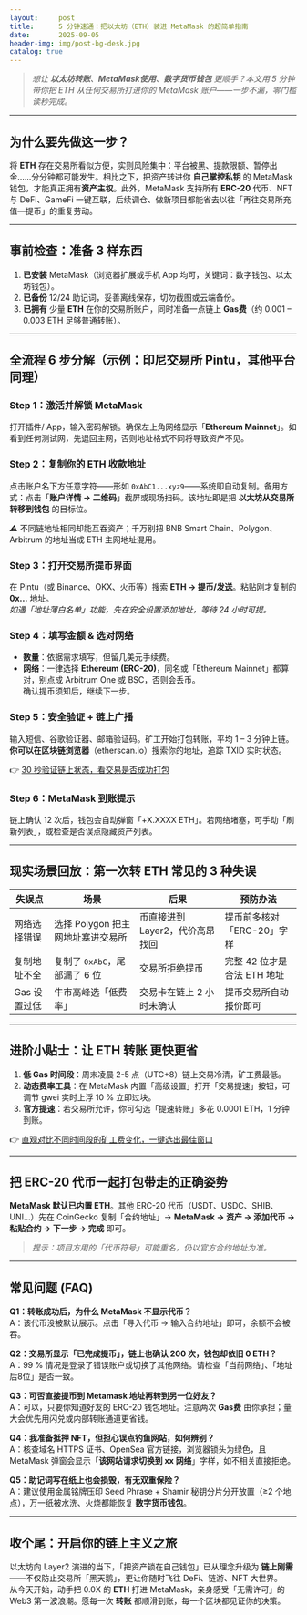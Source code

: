 ```yaml
---
layout:     post
title:      5 分钟速通：把以太坊（ETH）装进 MetaMask 的超简单指南
date:       2025-09-05
header-img: img/post-bg-desk.jpg
catalog: true
---
```


> *想让 **以太坊转账**、**MetaMask使用**、**数字货币钱包** 更顺手？本文用 5 分钟带你把 ETH 从任何交易所打进你的 MetaMask 账户——一步不漏，零门槛读秒完成。*  

---

## 为什么要先做这一步？

将 **ETH** 存在交易所看似方便，实则风险集中：平台被黑、提款限额、暂停出金……分分钟都可能发生。相比之下，把资产转进你 **自己掌控私钥** 的 MetaMask 钱包，才能真正拥有**资产主权**。此外，MetaMask 支持所有 **ERC-20** 代币、NFT 与 DeFi、GameFi 一键互联，后续调仓、做新项目都能省去以往「再往交易所充值—提币」的重复劳动。

---

## 事前检查：准备 3 样东西

1. **已安装** MetaMask（浏览器扩展或手机 App 均可，关键词：数字钱包、以太坊钱包）。  
2. **已备份** 12/24 助记词，妥善离线保存，切勿截图或云端备份。  
3. **已拥有** 少量 **ETH** 在你的交易所账户，同时准备一点链上 **Gas费**（约 0.001 – 0.003 ETH 足够普通转账）。  

---

## 全流程 6 步分解（示例：印尼交易所 Pintu，其他平台同理）

### Step 1：激活并解锁 MetaMask
打开插件/ App，输入密码解锁。确保左上角网络显示「**Ethereum Mainnet**」。如看到任何测试网，先退回主网，否则地址格式不同将导致资产不见。

### Step 2：复制你的 **ETH 收款地址**
点击账户名下方任意字符——形如 `0xAbC1...xyz9`——系统即自动复制。备用方式：点击「**账户详情 → 二维码**」截屏或现场扫码。该地址即是把 **以太坊从交易所转移到钱包** 的目标位。

*⚠️* 不同链地址相同却能互吞资产；千万别把 BNB Smart Chain、Polygon、Arbitrum 的地址当成 ETH 主网地址混用。

### Step 3：打开交易所提币界面
在 Pintu（或 Binance、OKX、火币等）搜索 **ETH → 提币/发送**。粘贴刚才复制的 **0x...** 地址。  
*如遇「地址薄白名单」功能，先在安全设置添加地址，等待 24 小时可提。*

### Step 4：填写金额 & 选对网络
- **数量**：依据需求填写，但留几美元手续费。  
- **网络**：一律选择 **Ethereum (ERC-20)**，同名或「Ethereum Mainnet」都算对，别点成 Arbitrum One 或 BSC，否则会丢币。  
确认提币须知后，继续下一步。

### Step 5：安全验证 + 链上广播
输入短信、谷歌验证器、邮箱验证码。矿工开始打包转账，平均 1 – 3 分钟上链。**你可以在区块链浏览器**（etherscan.io）搜索你的地址，追踪 TXID 实时状态。

👉 [30 秒验证链上状态，看交易是否成功打包](https://okxdog.com/)

### Step 6：MetaMask 到账提示
链上确认 12 次后，钱包会自动弹窗「+X.XXXX ETH」。若网络堵塞，可手动「刷新列表」，或检查是否误点隐藏资产列表。  

---

## 现实场景回放：第一次转 ETH 常见的 3 种失误

| 失误点 | 场景 | 后果 | 预防办法 |
|---|---|---|---|
| 网络选择错误 | 选择 Polygon 把主网地址塞进交易所 | 币直接进到 Layer2，代价高昂找回 | 提币前多核对「ERC-20」字样 |
| 复制地址不全 | 复制了 `0xAbC`，尾部漏了 6 位 | 交易所拒绝提币 | 完整 42 位才是合法 ETH 地址 |
| Gas 设置过低 | 牛市高峰选「低费率」 | 交易卡在链上 2 小时未确认 | 提币交易所自动报价即可 |

---

## 进阶小贴士：让 **ETH 转账** 更快更省

1. **低 Gas 时间段**：周末凌晨 2-5 点（UTC+8）链上交易冷清，矿工费最低。  
2. **动态费率工具**：在 MetaMask 内置「高级设置」打开「交易提速」按钮，可调节 gwei 实时上浮 10 % 立即过块。  
3. **官方提速**：若交易所允许，你可勾选「提速转账」多花 0.0001 ETH，1 分钟到账。  

👉 [直观对比不同时间段的矿工费变化，一键选出最佳窗口](https://okxdog.com/)

---

## 把 ERC-20 代币一起打包带走的正确姿势

**MetaMask 默认已内置 ETH**。其他 ERC-20 代币（USDT、USDC、SHIB、UNI…）先在 CoinGecko 复制「合约地址」→ **MetaMask → 资产 → 添加代币 → 粘贴合约 → 下一步 → 完成** 即可。  

> *提示：项目方用的「代币符号」可能重名，仍以官方合约地址为准。*

---

## 常见问题 (FAQ)

**Q1：转账成功后，为什么 MetaMask 不显示代币？**  
A：该代币没被默认展示。点击「导入代币 → 输入合约地址」即可，余额不会被吞。

**Q2：交易所显示「已完成提币」，链上也确认 200 次，钱包却依旧 0 ETH？**  
A：99 % 情况是登录了错误账户或切换了其他网络。请检查「当前网络」、「地址后8位」是否一致。

**Q3：可否直接提币到 Metamask 地址再转到另一位好友？**  
A：可以，只要你知道好友的 ERC-20 钱包地址。注意两次 **Gas费** 由你承担；量大会优先用闪兑或内部转账通道更省钱。

**Q4：我准备抵押 NFT，但担心误点钓鱼网站，如何辨别？**  
A：核查域名 HTTPS 证书、OpenSea 官方链接，浏览器锁头为绿色，且 MetaMask 弹窗会显示「**该网站请求切换到 xx 网络**」字样，如不相关直接拒绝。

**Q5：助记词写在纸上也会损毁，有无双重保险？**  
A：建议使用金属铭牌压印 Seed Phrase + Shamir 秘钥分片分开放置（≥2 个地点），万一纸被水洗、火烧都能恢复 **数字货币钱包**。

---

## 收个尾：开启你的链上主义之旅

以太坊向 Layer2 演进的当下，「把资产锁在自己钱包」已从理念升级为 **链上刚需**——不仅防止交易所「黑天鹅」，更让你随时飞往 DeFi、链游、NFT 大世界。  
从今天开始，动手把 0.0X 的 **ETH** 打进 MetaMask，亲身感受「无需许可」的 Web3 第一波浪潮。愿每一次 **转账** 都顺滑到账，每一个区块都见证你的决策。